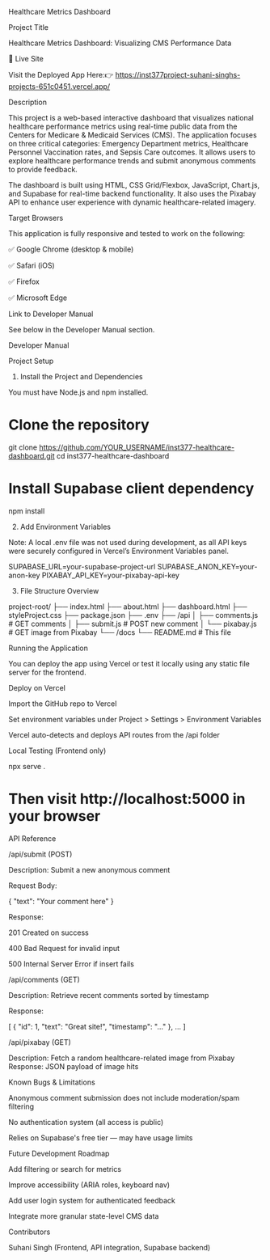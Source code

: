 Healthcare Metrics Dashboard

Project Title

Healthcare Metrics Dashboard: Visualizing CMS Performance Data

📡 Live Site

Visit the Deployed App Here:👉 https://inst377project-suhani-singhs-projects-651c0451.vercel.app/

Description

This project is a web-based interactive dashboard that visualizes national healthcare performance metrics using real-time public data from the Centers for Medicare & Medicaid Services (CMS). The application focuses on three critical categories: Emergency Department metrics, Healthcare Personnel Vaccination rates, and Sepsis Care outcomes. It allows users to explore healthcare performance trends and submit anonymous comments to provide feedback.

The dashboard is built using HTML, CSS Grid/Flexbox, JavaScript, Chart.js, and Supabase for real-time backend functionality. It also uses the Pixabay API to enhance user experience with dynamic healthcare-related imagery.

Target Browsers

This application is fully responsive and tested to work on the following:

✅ Google Chrome (desktop & mobile)

✅ Safari (iOS)

✅ Firefox

✅ Microsoft Edge

Link to Developer Manual

See below in the Developer Manual section.

Developer Manual

Project Setup

1. Install the Project and Dependencies

You must have Node.js and npm installed.

# Clone the repository
git clone https://github.com/YOUR_USERNAME/inst377-healthcare-dashboard.git
cd inst377-healthcare-dashboard

# Install Supabase client dependency
npm install

2. Add Environment Variables

Note: A local .env file was not used during development, as all API keys were securely configured in Vercel’s Environment Variables panel.

SUPABASE_URL=your-supabase-project-url
SUPABASE_ANON_KEY=your-anon-key
PIXABAY_API_KEY=your-pixabay-api-key

3. File Structure Overview

project-root/
├── index.html
├── about.html
├── dashboard.html
├── styleProject.css
├── package.json
├── .env
├── /api
│   ├── comments.js       # GET comments
│   ├── submit.js         # POST new comment
│   └── pixabay.js        # GET image from Pixabay
└── /docs
    └── README.md         # This file

Running the Application

You can deploy the app using Vercel or test it locally using any static file server for the frontend.

Deploy on Vercel

Import the GitHub repo to Vercel

Set environment variables under Project > Settings > Environment Variables

Vercel auto-detects and deploys API routes from the /api folder

Local Testing (Frontend only)

npx serve .
# Then visit http://localhost:5000 in your browser

API Reference

/api/submit (POST)

Description: Submit a new anonymous comment

Request Body:

{
  "text": "Your comment here"
}

Response:

201 Created on success

400 Bad Request for invalid input

500 Internal Server Error if insert fails

/api/comments (GET)

Description: Retrieve recent comments sorted by timestamp

Response:

[
  { "id": 1, "text": "Great site!", "timestamp": "..." },
  ...
]

/api/pixabay (GET)

Description: Fetch a random healthcare-related image from Pixabay
Response: JSON payload of image hits

Known Bugs & Limitations

Anonymous comment submission does not include moderation/spam filtering

No authentication system (all access is public)

Relies on Supabase's free tier — may have usage limits

Future Development Roadmap

Add filtering or search for metrics

Improve accessibility (ARIA roles, keyboard nav)

Add user login system for authenticated feedback

Integrate more granular state-level CMS data

Contributors

Suhani Singh (Frontend, API integration, Supabase backend)
